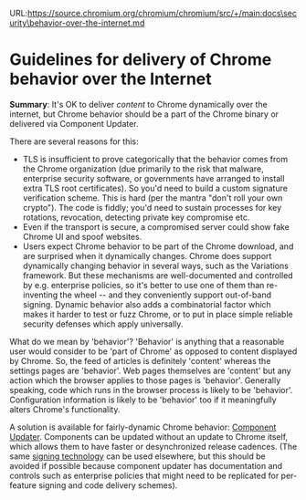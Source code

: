 URL:https://source.chromium.org/chromium/chromium/src/+/main:docs\security\behavior-over-the-internet.md
# Guidelines for delivery of Chrome behavior over the Internet

**Summary**: It's OK to deliver _content_ to Chrome dynamically over the internet,
but Chrome behavior should be a part of the Chrome binary or delivered via
Component Updater.

There are several reasons for this:

* TLS is insufficient to prove categorically that the behavior comes from the
  Chrome organization (due primarily to the risk that malware, enterprise
  security software, or governments have arranged to install extra TLS root
  certificates). So you'd need to build a custom signature verification scheme.
  This is hard (per the mantra "don't roll your own crypto"). The code is
  fiddly; you'd need to sustain processes for key rotations, revocation,
  detecting private key compromise etc.
* Even if the transport is secure, a compromised server could show fake Chrome
  UI and spoof websites.
* Users expect Chrome behavior to be part of the Chrome download, and are
  surprised when it dynamically changes. Chrome does support dynamically
  changing behavior in several ways, such as the Variations framework. But
  these mechanisms are well-documented and controlled by e.g. enterprise
  policies, so it's better to use one of them than re-inventing the wheel
  -- and they conveniently support out-of-band signing. Dynamic behavior
  also adds a combinatorial factor which makes it harder to test or fuzz
  Chrome, or to put in place simple reliable security defenses which apply
  universally.

What do we mean by 'behavior'? 'Behavior' is anything that a reasonable user
would consider to be 'part of Chrome' as opposed to content displayed by
Chrome. So, the feed of articles is definitely 'content' whereas the settings
pages are 'behavior'. Web pages themselves are 'content' but any action which
the browser applies to those pages is 'behavior'. Generally speaking, code
which runs in the browser process is likely to be 'behavior'. Configuration
information is likely to be 'behavior' too if it meaningfully alters Chrome's
functionality.

A solution is available for fairly-dynamic Chrome behavior:
[Component Updater](https://chromium.googlesource.com/chromium/src/+/main/components/component_updater/README.md).
Components can be updated without an update to Chrome itself, which allows
them to have faster or desynchronized release cadences. (The same [signing
technology](https://g3doc.corp.google.com/company/teams/chrome/intelligence/serving_on_device_models.md?cl=head)
can be used elsewhere, but this should be avoided if possible
because component updater has documentation and controls such as enterprise
policies that might need to be replicated for per-feature signing and code
delivery schemes).
